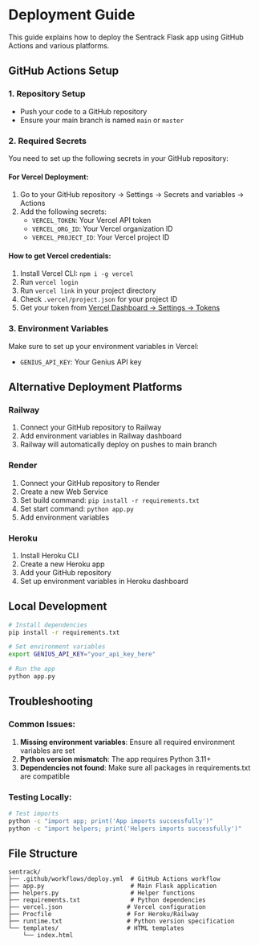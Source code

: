 # Deployment Guide

This guide explains how to deploy the Sentrack Flask app using GitHub Actions and various platforms.

## GitHub Actions Setup

### 1. Repository Setup
- Push your code to a GitHub repository
- Ensure your main branch is named `main` or `master`

### 2. Required Secrets
You need to set up the following secrets in your GitHub repository:

#### For Vercel Deployment:
1. Go to your GitHub repository → Settings → Secrets and variables → Actions
2. Add the following secrets:
   - `VERCEL_TOKEN`: Your Vercel API token
   - `VERCEL_ORG_ID`: Your Vercel organization ID
   - `VERCEL_PROJECT_ID`: Your Vercel project ID

#### How to get Vercel credentials:
1. Install Vercel CLI: `npm i -g vercel`
2. Run `vercel login`
3. Run `vercel link` in your project directory
4. Check `.vercel/project.json` for your project ID
5. Get your token from [Vercel Dashboard → Settings → Tokens](https://vercel.com/account/tokens)

### 3. Environment Variables
Make sure to set up your environment variables in Vercel:
- `GENIUS_API_KEY`: Your Genius API key

## Alternative Deployment Platforms

### Railway
1. Connect your GitHub repository to Railway
2. Add environment variables in Railway dashboard
3. Railway will automatically deploy on pushes to main branch

### Render
1. Connect your GitHub repository to Render
2. Create a new Web Service
3. Set build command: `pip install -r requirements.txt`
4. Set start command: `python app.py`
5. Add environment variables

### Heroku
1. Install Heroku CLI
2. Create a new Heroku app
3. Add your GitHub repository
4. Set up environment variables in Heroku dashboard

## Local Development

```bash
# Install dependencies
pip install -r requirements.txt

# Set environment variables
export GENIUS_API_KEY="your_api_key_here"

# Run the app
python app.py
```

## Troubleshooting

### Common Issues:
1. **Missing environment variables**: Ensure all required environment variables are set
2. **Python version mismatch**: The app requires Python 3.11+
3. **Dependencies not found**: Make sure all packages in requirements.txt are compatible

### Testing Locally:
```bash
# Test imports
python -c "import app; print('App imports successfully')"
python -c "import helpers; print('Helpers imports successfully')"
```

## File Structure
```
sentrack/
├── .github/workflows/deploy.yml  # GitHub Actions workflow
├── app.py                        # Main Flask application
├── helpers.py                    # Helper functions
├── requirements.txt              # Python dependencies
├── vercel.json                  # Vercel configuration
├── Procfile                     # For Heroku/Railway
├── runtime.txt                  # Python version specification
└── templates/                   # HTML templates
    └── index.html
``` 